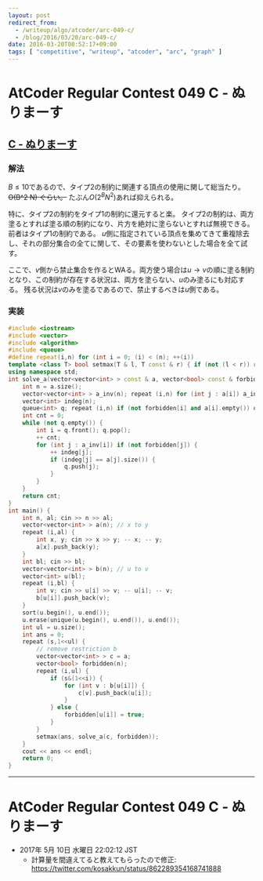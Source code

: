 ```yaml
---
layout: post
redirect_from:
  - /writeup/algo/atcoder/arc-049-c/
  - /blog/2016/03/20/arc-049-c/
date: 2016-03-20T00:52:17+09:00
tags: [ "competitive", "writeup", "atcoder", "arc", "graph" ]
---
```


# AtCoder Regular Contest 049 C - ぬりまーす

## [C - ぬりまーす](https://beta.atcoder.jp/contests/arc049/tasks/arc049_c)

### 解法

$B \le 10$であるので、タイプ$2$の制約に関連する頂点の使用に関して総当たり。<del>O(B^2 N) ぐらい。</del> たぶん$O(2^B N^2)$あれば抑えられる。

特に、タイプ$2$の制約をタイプ$1$の制約に還元すると楽。
タイプ$2$の制約は、両方塗るとすれば塗る順の制約になり、片方を絶対に塗らないとすれば無視できる。前者はタイプ$1$の制約である。
$u$側に指定されている頂点を集めてきて重複除去し、それの部分集合の全てに関して、その要素を使わないとした場合を全て試す。

ここで、$v$側から禁止集合を作るとWAる。両方使う場合は$u \to v$の順に塗る制約となり、この制約が存在する状況は、両方を塗らない、$u$のみ塗るにも対応する。
残る状況は$v$のみを塗るであるので、禁止するべきは$u$側である。

### 実装

``` c++
#include <iostream>
#include <vector>
#include <algorithm>
#include <queue>
#define repeat(i,n) for (int i = 0; (i) < (n); ++(i))
template <class T> bool setmax(T & l, T const & r) { if (not (l < r)) return false; l = r; return true; }
using namespace std;
int solve_a(vector<vector<int> > const & a, vector<bool> const & forbidden) {
    int n = a.size();
    vector<vector<int> > a_inv(n); repeat (i,n) for (int j : a[i]) a_inv[j].push_back(i);
    vector<int> indeg(n);
    queue<int> q; repeat (i,n) if (not forbidden[i] and a[i].empty()) q.push(i);
    int cnt = 0;
    while (not q.empty()) {
        int i = q.front(); q.pop();
        ++ cnt;
        for (int j : a_inv[i]) if (not forbidden[j]) {
            ++ indeg[j];
            if (indeg[j] == a[j].size()) {
                q.push(j);
            }
        }
    }
    return cnt;
}
int main() {
    int n, al; cin >> n >> al;
    vector<vector<int> > a(n); // x to y
    repeat (i,al) {
        int x, y; cin >> x >> y; -- x; -- y;
        a[x].push_back(y);
    }
    int bl; cin >> bl;
    vector<vector<int> > b(n); // u to v
    vector<int> u(bl);
    repeat (i,bl) {
        int v; cin >> u[i] >> v; -- u[i]; -- v;
        b[u[i]].push_back(v);
    }
    sort(u.begin(), u.end());
    u.erase(unique(u.begin(), u.end()), u.end());
    int ul = u.size();
    int ans = 0;
    repeat (s,1<<ul) {
        // remove restriction b
        vector<vector<int> > c = a;
        vector<bool> forbidden(n);
        repeat (i,ul) {
            if (s&(1<<i)) {
                for (int v : b[u[i]]) {
                    c[v].push_back(u[i]);
                }
            } else {
                forbidden[u[i]] = true;
            }
        }
        setmax(ans, solve_a(c, forbidden));
    }
    cout << ans << endl;
    return 0;
}
```

---

# AtCoder Regular Contest 049 C - ぬりまーす

-   2017年  5月 10日 水曜日 22:02:12 JST
    -   計算量を間違えてると教えてもらったので修正: <https://twitter.com/kosakkun/status/862289354168741888>
